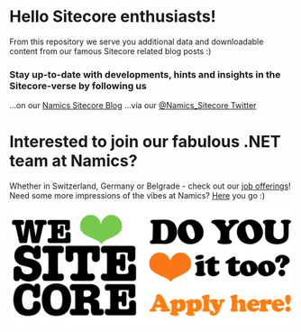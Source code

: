 # Hello Sitecore enthusiasts!
From this repository we serve you additional data and downloadable content from our famous Sitecore related blog posts :)

### Stay up-to-date with developments, hints and insights in the Sitecore-verse by following us

…on our [Namics Sitecore Blog](https://sitecore.namics.com/?utm_source=github&utm_medium=readme&utm_campaign=ourfuture_superstars)
…via our [@Namics_Sitecore Twitter](https://twitter.com/Namics_Sitecore?utm_source=github&utm_medium=readme&utm_campaign=ourfuture_superstars)

# Interested to join our fabulous .NET team at Namics?
Whether in Switzerland, Germany or Belgrade - check out our [job offerings](https://namics.com/en/jobs)!
Need some more impressions of the vibes at Namics? [Here]([https://www.instagram.com/pics.namics/](https://www.instagram.com/pics.namics/)) you go :)

[![Join our .NET teams at Namics](/resources/apply-for-a-sitecore-job-at-namics.png?raw=true "Get in touch now to become part of our .NET teams!")](https://namics.com/en/jobs?utm_source=github&utm_medium=readme&utm_campaign=ourfuture)
